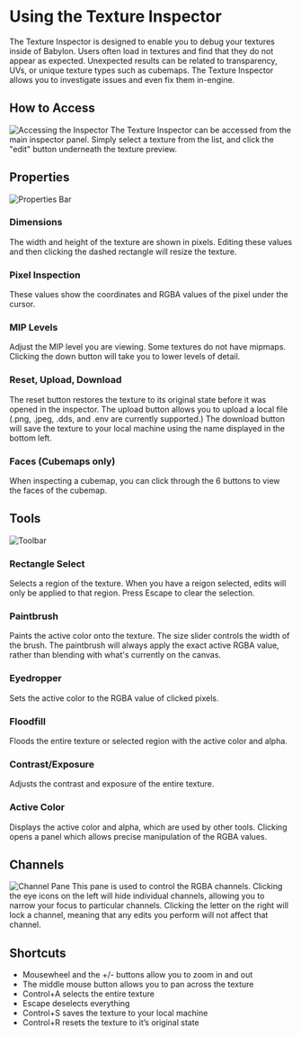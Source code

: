 # Using the Texture Inspector

The Texture Inspector is designed to enable you to debug your textures inside of Babylon. Users often load in textures and find that they do not appear as expected. Unexpected results can be related to transparency, UVs, or unique texture types such as cubemaps. The Texture Inspector allows you to investigate issues and even fix them in-engine.
## How to Access
![Accessing the Inspector](/img/features/debuglayer/texture/access.png)
The Texture Inspector can be accessed from the main inspector panel. Simply select a texture from the list, and click the "edit"  button underneath the texture preview.
## Properties
![Properties Bar](/img/features/debuglayer/texture/properties.png)
### Dimensions
The width and height of the texture are shown in pixels. Editing these values and then clicking the dashed rectangle will resize the texture.
### Pixel Inspection
These values show the coordinates and RGBA values of the pixel under the cursor.
### MIP Levels
Adjust the MIP level you are viewing. Some textures do not have mipmaps. Clicking the down button will take you to lower levels of detail.
### Reset, Upload, Download
The reset button restores the texture to its original state before it was opened in the inspector. The upload button allows you to upload a local file (.png, .jpeg, .dds, and .env are currently supported.) The download button will save the texture to your local machine using the name displayed in the bottom left.
### Faces (Cubemaps only)
When inspecting a cubemap, you can click through the 6 buttons to view the faces of the cubemap.
## Tools
![Toolbar](/img/features/debuglayer/texture/tools.png)
### Rectangle Select
Selects a region of the texture. When you have a reigon selected, edits will only be applied to that region. Press Escape to clear the selection.
### Paintbrush
Paints the active color onto the texture. The size slider controls the width of the brush. The paintbrush will always apply the exact active RGBA value, rather than blending with what's currently on the canvas.
### Eyedropper
Sets the active color to the RGBA value of clicked pixels.
### Floodfill
Floods the entire texture or selected region with the active color and alpha.
### Contrast/Exposure
Adjusts the contrast and exposure of the entire texture.
### Active Color
Displays the active color and alpha, which are used by other tools. Clicking opens a panel which allows precise manipulation of the RGBA values.
## Channels
![Channel Pane](/img/features/debuglayer/texture/channels.png)
This pane is used to control the RGBA channels. Clicking the eye icons on the left will hide individual channels, allowing you to narrow your focus to particular channels. Clicking the letter on the right will lock a channel, meaning that any edits you perform will not affect that channel.
## Shortcuts
-   Mousewheel and the +/- buttons allow you to zoom in and out
-   The middle mouse button allows you to pan across the texture
-   Control+A selects the entire texture
-   Escape deselects everything
-   Control+S saves the texture to your local machine
-   Control+R resets the texture to it’s original state

